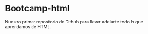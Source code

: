# Bootcamp-html

Nuestro primer repositorio de Github para llevar adelante todo lo que aprendamos de HTML.